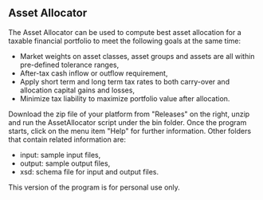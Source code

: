 ## Asset Allocator

The Asset Allocator can be used to compute best asset allocation for a taxable financial portfolio to meet the following goals at the same time:
- Market weights on asset classes, asset groups and assets are all within pre-defined tolerance ranges,
- After-tax cash inflow or outflow requirement,
- Apply short term and long term tax rates to both carry-over and allocation capital gains and losses,
- Minimize tax liability to maximize portfolio value after allocation.

Download the zip file of your platform from "Releases" on the right, unzip and run the AssetAllocator script under the bin folder.  Once the program starts, click on the menu item "Help" for further information.  Other folders that contain related information are:
- input: sample input files,
- output: sample output files,
- xsd: schema file for input and output files.

This version of the program is for personal use only.

